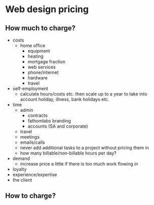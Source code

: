# Web design pricing

## How much to charge?

- costs
  - home office
    - equipment
    - heating
    - mortgage fraction
    - web services
    - phone/internet
    - hardware
    - travel
- self-employment
  - calculate hours/costs etc. then scale up to a year to take into account holiday, illness, bank holidays etc.
- time 
  - admin
    - contracts
    - fathomlabs branding
    - accounts (SA and corporate)
  - travel
  - meetings
  - emails/calls
  - never add additional tasks to a project without pricing them in
  - how many billable/non-billable hours per day?
- demand
  - increase price a little if there is too much work flowing in
- loyalty
- experience/expertise
- the client

## How to charge?
